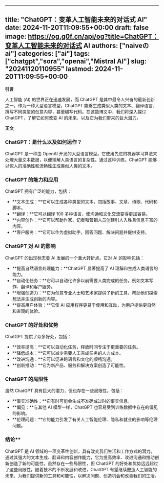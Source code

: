 
---
title: "ChatGPT：变革人工智能未来的对话式 AI"
date: 2024-11-20T11:09:55+00:00
draft: false
image: https://og.g0f.cn/api/og?title=ChatGPT：变革人工智能未来的对话式 AI
authors: ["naiveのai"]
categories: ["ai"]
tags: ["chatgpt","sora","openai","Mistral AI"]
slug: "20241120110955"
lastmod: 2024-11-20T11:09:55+00:00
---
**引言**

人工智能 (AI) 的世界正在迅速发展，而 ChatGPT 是其中最令人兴奋的最新创新之一。作为一种大型语言模型，ChatGPT 能够生成类似人类的文本、翻译语言、撰写不同类型的创意内容，甚至编写代码。在这篇博文中，我们将深入探讨 ChatGPT，了解它如何改变 AI 的未来，以及它为我们带来的巨大潜力。

**正文**

### ChatGPT：是什么以及如何运作？

ChatGPT 是一种由 OpenAI 开发的大型语言模型。它使用先进的机器学习算法来处理大量文本数据，以便理解人类语言的复杂性。通过这种训练，ChatGPT 能够以惊人的准确性和流畅性生成类似人类的文本。

### ChatGPT 的能力和应用

ChatGPT 拥有广泛的能力，包括：

- **文本生成：**它可以生成各种类型的文本，包括故事、文章、诗歌、代码和脚本。
- **翻译：**它可以翻译 100 多种语言，使沟通和文化交流变得更加容易。
- **内容创作：**它可以帮助作家、记者和营销人员创建引人入胜且信息丰富的内容。
- **客户服务：**它可以作为虚拟助手，回答问题、解决问题并提供支持。

### ChatGPT 对 AI 的影响

ChatGPT 的出现标志着 AI 发展的一个重大转折点。它对 AI 的影响包括：

- **提高自然语言处理能力：**ChatGPT 显著提高了 AI 理解和生成人类语言的能力。
- **自动化任务：**它可以自动化许多以前需要人类完成的任务，例如文本写作、翻译和客户服务。
- **增强创造力：**它为创意专业人士和艺术家提供了新的工具，帮助他们探索想法并生成创新的内容。
- **提高用户体验：**它使 AI 应用程序更易于使用和互动，为用户提供更自然和直观的体验。

### ChatGPT 的好处和优势

ChatGPT 提供了众多好处，包括：

- **效率提高：**它可以自动化任务，释放时间专注于更重要的任务。
- **降低成本：**它可以减少需要人工完成任务的人力成本。
- **改进沟通：**它可以促进跨语言和文化的顺畅沟通。
- **创新推动：**它为新产品、服务和解决方案创造了可能性。

### ChatGPT 的局限性

虽然 ChatGPT 具有巨大的潜力，但也存在一些局限性，包括：

- **事实准确性：**它有时可能会生成不准确或过时的事实信息。
- **偏见：**与其他 AI 模型一样，ChatGPT 也容易受到训练数据中存在的偏见的影响。
- **伦理问题：**它的能力引发了有关人工智能伦理、隐私和就业的影响等伦理问题。

### 结论**

ChatGPT 是 AI 领域的一项变革性创新，具有改变我们生活和工作方式的潜力。通过其强大的文本生成、翻译和内容创作能力，它为提高效率、改进沟通和推动创新创造了新的可能性。虽然存在一些局限性，但 ChatGPT 的好处和优势远远超过了这些局限性。随着技术的不断发展和改进，ChatGPT 有望继续塑造人工智能的未来，为我们提供新的工具和可能性，以解决问题、创造机会和改善我们的生活。